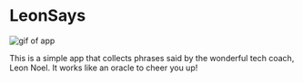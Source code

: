 # LeonSays

<img src="https://github.com/marianaWest/LeonSays/" alt="gif of app"/>

This is a simple app that collects phrases said by the wonderful tech coach, Leon Noel. It works like an oracle to cheer you up!

